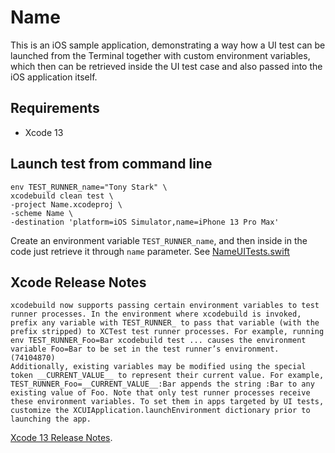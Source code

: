 # Name

This is an iOS sample application, demonstrating a way how a UI test can be launched from the Terminal together with custom environment variables, which then can be retrieved inside the UI test case and also passed into the iOS application itself.

## Requirements

* Xcode 13

## Launch test from command line

```
env TEST_RUNNER_name="Tony Stark" \
xcodebuild clean test \
-project Name.xcodeproj \
-scheme Name \
-destination 'platform=iOS Simulator,name=iPhone 13 Pro Max'
```

Create an environment variable `TEST_RUNNER_name`, and then inside in the code just retrieve it through `name` parameter. See [NameUITests.swift](NameUITests/NameUITests.swift)

## Xcode Release Notes

```
xcodebuild now supports passing certain environment variables to test runner processes. In the environment where xcodebuild is invoked, prefix any variable with TEST_RUNNER_ to pass that variable (with the prefix stripped) to XCTest test runner processes. For example, running env TEST_RUNNER_Foo=Bar xcodebuild test ... causes the environment variable Foo=Bar to be set in the test runner’s environment. (74104870)
Additionally, existing variables may be modified using the special token __CURRENT_VALUE__ to represent their current value. For example, TEST_RUNNER_Foo=__CURRENT_VALUE__:Bar appends the string :Bar to any existing value of Foo. Note that only test runner processes receive these environment variables. To set them in apps targeted by UI tests, customize the XCUIApplication.launchEnvironment dictionary prior to launching the app.
```

[Xcode 13 Release Notes](https://developer.apple.com/documentation/xcode-release-notes/xcode-13-release-notes).
